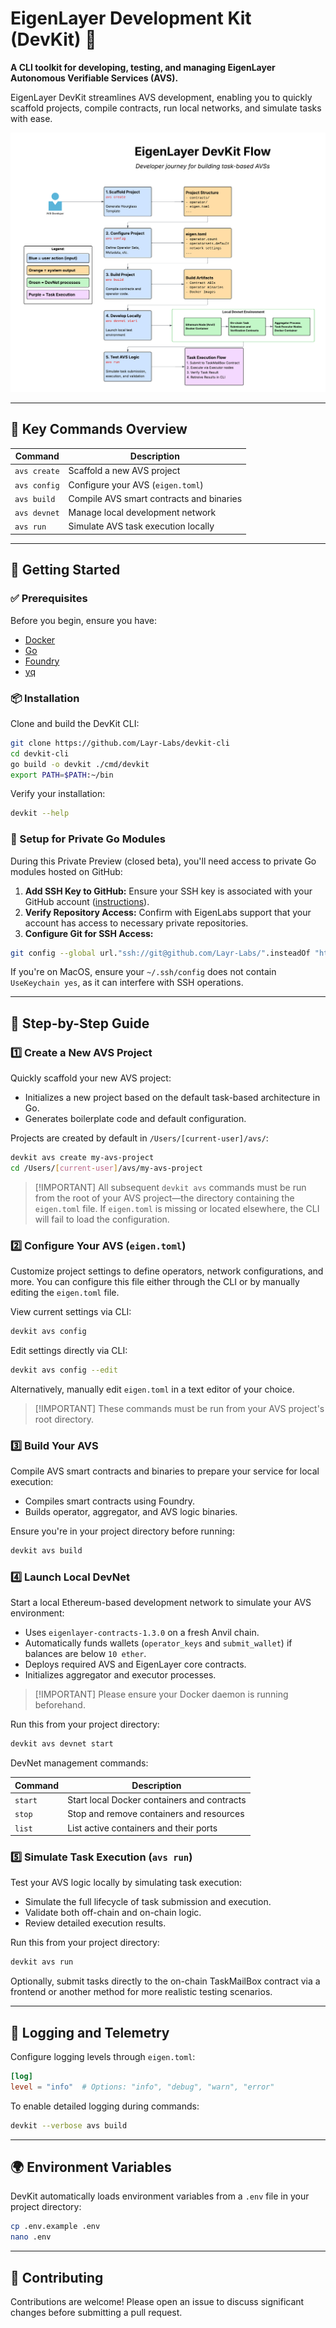 # EigenLayer Development Kit (DevKit) 🚀

**A CLI toolkit for developing, testing, and managing EigenLayer Autonomous Verifiable Services (AVS).**

EigenLayer DevKit streamlines AVS development, enabling you to quickly scaffold projects, compile contracts, run local networks, and simulate tasks with ease.

![EigenLayer DevKit User Flow](assets/devkit-user-flow.png)

---

## 🌟 Key Commands Overview

| Command      | Description                              |
| ------------ | ---------------------------------------- |
| `avs create` | Scaffold a new AVS project               |
| `avs config` | Configure your AVS (`eigen.toml`)        |
| `avs build`  | Compile AVS smart contracts and binaries |
| `avs devnet` | Manage local development network         |
| `avs run`    | Simulate AVS task execution locally      |

---

## 🚦 Getting Started

### ✅ Prerequisites

Before you begin, ensure you have:

* [Docker](https://docs.docker.com/engine/install/)
* [Go](https://go.dev/doc/install)
* [Foundry](https://book.getfoundry.sh/getting-started/installation)
* [yq](https://github.com/mikefarah/yq/#install)

### 📦 Installation

Clone and build the DevKit CLI:

```bash
git clone https://github.com/Layr-Labs/devkit-cli
cd devkit-cli
go build -o devkit ./cmd/devkit
export PATH=$PATH:~/bin
```

Verify your installation:

```bash
devkit --help
```

### 🔑 Setup for Private Go Modules

During this Private Preview (closed beta), you'll need access to private Go modules hosted on GitHub:

1. **Add SSH Key to GitHub:** Ensure your SSH key is associated with your GitHub account ([instructions](https://docs.github.com/en/authentication/connecting-to-github-with-ssh/adding-a-new-ssh-key-to-your-github-account)).
2. **Verify Repository Access:** Confirm with EigenLabs support that your account has access to necessary private repositories.
3. **Configure Git for SSH Access:**

```bash
git config --global url."ssh://git@github.com/Layr-Labs/".insteadOf "https://github.com/Layr-Labs/"
```

If you're on MacOS, ensure your `~/.ssh/config` does not contain `UseKeychain yes`, as it can interfere with SSH operations.

---

## 🚧 Step-by-Step Guide

### 1️⃣ Create a New AVS Project

Quickly scaffold your new AVS project:

* Initializes a new project based on the default task-based architecture in Go.
* Generates boilerplate code and default configuration.

Projects are created by default in `/Users/[current-user]/avs/`:

```bash
devkit avs create my-avs-project
cd /Users/[current-user]/avs/my-avs-project
```

> \[!IMPORTANT]
> All subsequent `devkit avs` commands must be run from the root of your AVS project—the directory containing the `eigen.toml` file. If `eigen.toml` is missing or located elsewhere, the CLI will fail to load the configuration.

### 2️⃣ Configure Your AVS (`eigen.toml`)

Customize project settings to define operators, network configurations, and more. You can configure this file either through the CLI or by manually editing the `eigen.toml` file.

View current settings via CLI:

```bash
devkit avs config
```

Edit settings directly via CLI:

```bash
devkit avs config --edit
```

Alternatively, manually edit `eigen.toml` in a text editor of your choice.

> \[!IMPORTANT]
> These commands must be run from your AVS project's root directory.

### 3️⃣ Build Your AVS

Compile AVS smart contracts and binaries to prepare your service for local execution:

* Compiles smart contracts using Foundry.
* Builds operator, aggregator, and AVS logic binaries.

Ensure you're in your project directory before running:

```bash
devkit avs build
```

### 4️⃣ Launch Local DevNet

Start a local Ethereum-based development network to simulate your AVS environment:

* Uses `eigenlayer-contracts-1.3.0` on a fresh Anvil chain.
* Automatically funds wallets (`operator_keys` and `submit_wallet`) if balances are below `10 ether`.
* Deploys required AVS and EigenLayer core contracts.
* Initializes aggregator and executor processes.

> \[!IMPORTANT]
> Please ensure your Docker daemon is running beforehand.

Run this from your project directory:

```bash
devkit avs devnet start
```

DevNet management commands:

| Command | Description                                 |
| ------- | ------------------------------------------- |
| `start` | Start local Docker containers and contracts |
| `stop`  | Stop and remove containers and resources    |
| `list`  | List active containers and their ports      |

### 5️⃣ Simulate Task Execution (`avs run`)

Test your AVS logic locally by simulating task execution:

* Simulate the full lifecycle of task submission and execution.
* Validate both off-chain and on-chain logic.
* Review detailed execution results.

Run this from your project directory:

```bash
devkit avs run
```

Optionally, submit tasks directly to the on-chain TaskMailBox contract via a frontend or another method for more realistic testing scenarios.

---

## 📖 Logging and Telemetry

Configure logging levels through `eigen.toml`:

```toml
[log]
level = "info"  # Options: "info", "debug", "warn", "error"
```

To enable detailed logging during commands:

```bash
devkit --verbose avs build
```

---

## 🌍 Environment Variables

DevKit automatically loads environment variables from a `.env` file in your project directory:

```bash
cp .env.example .env
nano .env
```

---

## 🤝 Contributing

Contributions are welcome! Please open an issue to discuss significant changes before submitting a pull request.

